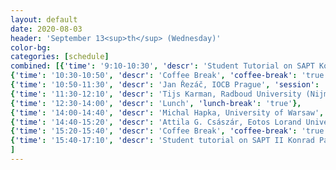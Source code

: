 ```yaml
---
layout: default
date: 2020-08-03
header: 'September 13<sup>th</sup> (Wednesday)'
color-bg: 
categories: [schedule]
combined: [{'time': '9:10-10:30', 'descr': 'Student Tutorial on SAPT Konrad Patkowski, Auburn University' , 'tutorial': 'true'},
{'time': '10:30-10:50', 'descr': 'Coffee Break', 'coffee-break': 'true'},
{'time': '10:50-11:30', 'descr': 'Jan Řezáč, IOCB Prague', 'session': '2) Session on SAPT, Benchmarking, and More', 'talk': 'true'},
{'time': '11:30-12:10', 'descr': 'Tijs Karman, Radboud University (Nijmegen)', 'talk': 'true'},
{'time': '12:30-14:00', 'descr': 'Lunch', 'lunch-break': 'true'},
{'time': '14:00-14:40', 'descr': 'Michal Hapka, University of Warsaw', 'talk': 'true'},
{'time': '14:40-15:20', 'descr': 'Attila G. Császár, Eotos Lorand University', 'talk': 'true'},
{'time': '15:20-15:40', 'descr': 'Coffee Break', 'coffee-break': 'true'},
{'time': '15:40-17:10', 'descr': 'Student tutorial on SAPT II Konrad Patkowski Auburn University', 'tutorial': 'true'}
]
---
```

